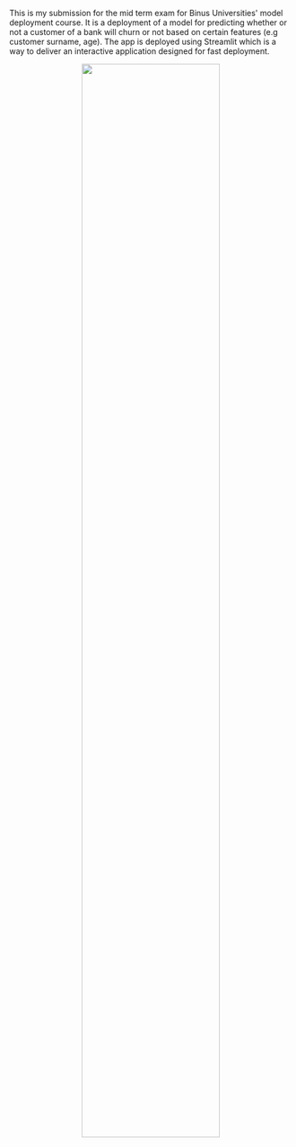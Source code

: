 This is my submission for the mid term exam for Binus Universities' model deployment course. 
It is a deployment of a model for predicting whether or not a customer of a bank will churn or not based on certain features (e.g customer surname, age). The app is deployed using Streamlit which is
a way to deliver an interactive application designed for fast deployment. 

<p align="center" width="100%">
    <img width="70%" src="https://github.com/user-attachments/assets/a2860dda-b4ac-448e-9c9a-f12580149116"> 
</p>
